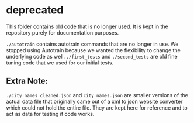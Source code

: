 # deprecated
This folder contains old code that is no longer used. It is kept in the repository purely for documentation purposes.

`./autotrain` contains autotrain commands that are no longer in use. We stopped using Autotrain because we wanted the flexibility to change the underlying code as well.
`./first_tests` and `./second_tests` are old fine tuning code that we used for our initial tests.

## Extra Note:
`./city_names_cleaned.json` and `city_names.json` are smaller versions of the actual data file that originally came out of a xml to json website converter which could not hold the entire file. They are kept here for reference and to act as data for testing if code works.